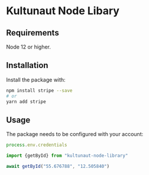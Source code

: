 # Kultunaut Node Libary 

## Requirements

Node 12 or higher.

## Installation

Install the package with:

```sh
npm install stripe --save
# or
yarn add stripe
```

## Usage

The package needs to be configured with your account:

<!-- prettier-ignore -->
```js
process.env.credentials
```

<!-- prettier-ignore -->
```js
import {getById} from "kultunaut-node-library"

await getById("55.676788", "12.505840")
```